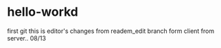 # hello-workd
first git
this is editor's changes
from readem_edit branch form client
from server.. 08/13
